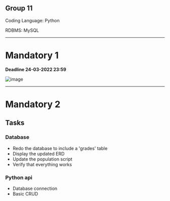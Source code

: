 ## Group 11

Coding Language: Python

RDBMS: MySQL

---

# Mandatory 1 
**Deadline 24-03-2022 23:59**

![image](https://user-images.githubusercontent.com/89907196/154810768-b7d94e8c-58fe-4ba3-8809-cbc81cb52a2b.png)

---


# Mandatory 2

## Tasks

### Database
- Redo the database to include a 'grades' table
- Display the updated ERD
- Update the population script
- Verify that everything works

### Python api
- Database connection
- Basic CRUD

